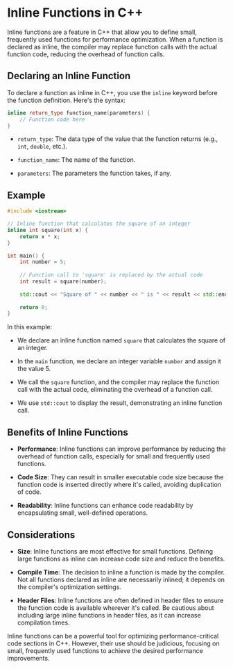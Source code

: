
# Inline Functions in C++

Inline functions are a feature in C++ that allow you to define small, frequently used functions for performance optimization. When a function is declared as inline, the compiler may replace function calls with the actual function code, reducing the overhead of function calls.

## Declaring an Inline Function

To declare a function as inline in C++, you use the `inline` keyword before the function definition. Here's the syntax:

```cpp
inline return_type function_name(parameters) {
    // Function code here
}
```

- `return_type`: The data type of the value that the function returns (e.g., `int`, `double`, etc.).

- `function_name`: The name of the function.

- `parameters`: The parameters the function takes, if any.

## Example

```cpp
#include <iostream>

// Inline function that calculates the square of an integer
inline int square(int x) {
    return x * x;
}

int main() {
    int number = 5;
    
    // Function call to 'square' is replaced by the actual code
    int result = square(number);
    
    std::cout << "Square of " << number << " is " << result << std::endl;
    
    return 0;
}
```

In this example:

- We declare an inline function named `square` that calculates the square of an integer.

- In the `main` function, we declare an integer variable `number` and assign it the value 5.

- We call the `square` function, and the compiler may replace the function call with the actual code, eliminating the overhead of a function call.

- We use `std::cout` to display the result, demonstrating an inline function call.

## Benefits of Inline Functions

- **Performance**: Inline functions can improve performance by reducing the overhead of function calls, especially for small and frequently used functions.

- **Code Size**: They can result in smaller executable code size because the function code is inserted directly where it's called, avoiding duplication of code.

- **Readability**: Inline functions can enhance code readability by encapsulating small, well-defined operations.

## Considerations

- **Size**: Inline functions are most effective for small functions. Defining large functions as inline can increase code size and reduce the benefits.

- **Compile Time**: The decision to inline a function is made by the compiler. Not all functions declared as inline are necessarily inlined; it depends on the compiler's optimization settings.

- **Header Files**: Inline functions are often defined in header files to ensure the function code is available wherever it's called. Be cautious about including large inline functions in header files, as it can increase compilation times.

Inline functions can be a powerful tool for optimizing performance-critical code sections in C++. However, their use should be judicious, focusing on small, frequently used functions to achieve the desired performance improvements.
